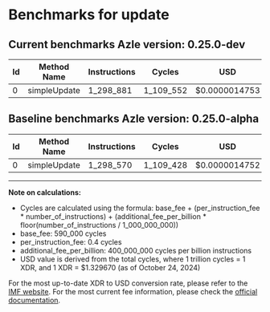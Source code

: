 # Benchmarks for update

## Current benchmarks Azle version: 0.25.0-dev

| Id  | Method Name  | Instructions | Cycles    | USD           | USD/Million Calls | Change                        |
| --- | ------------ | ------------ | --------- | ------------- | ----------------- | ----------------------------- |
| 0   | simpleUpdate | 1_298_881    | 1_109_552 | $0.0000014753 | $1.47             | <font color="red">+311</font> |

## Baseline benchmarks Azle version: 0.25.0-alpha

| Id  | Method Name  | Instructions | Cycles    | USD           | USD/Million Calls |
| --- | ------------ | ------------ | --------- | ------------- | ----------------- |
| 0   | simpleUpdate | 1_298_570    | 1_109_428 | $0.0000014752 | $1.47             |

---

**Note on calculations:**

- Cycles are calculated using the formula: base_fee + (per_instruction_fee \* number_of_instructions) + (additional_fee_per_billion \* floor(number_of_instructions / 1_000_000_000))
- base_fee: 590_000 cycles
- per_instruction_fee: 0.4 cycles
- additional_fee_per_billion: 400_000_000 cycles per billion instructions
- USD value is derived from the total cycles, where 1 trillion cycles = 1 XDR, and 1 XDR = $1.329670 (as of October 24, 2024)

For the most up-to-date XDR to USD conversion rate, please refer to the [IMF website](https://www.imf.org/external/np/fin/data/rms_sdrv.aspx).
For the most current fee information, please check the [official documentation](https://internetcomputer.org/docs/current/developer-docs/gas-cost#execution).
